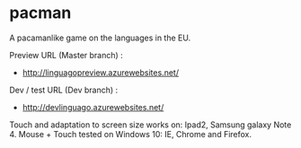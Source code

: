 # pacman
A pacamanlike game on the languages in the EU.

Preview URL (Master branch) :
- http://linguagopreview.azurewebsites.net/

Dev / test URL  (Dev branch) :
- http://devlinguago.azurewebsites.net/

Touch and adaptation to screen size works on:  Ipad2, Samsung galaxy Note 4. Mouse + Touch tested on Windows 10: IE, Chrome and Firefox. 

